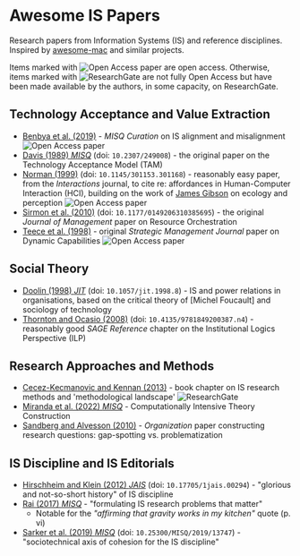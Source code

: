 # Awesome IS Papers

Research papers from Information Systems (IS) and reference disciplines. Inspired by [awesome-mac](https://github.com/jaywcjlove/awesome-mac) and similar projects.

Items marked with ![Open Access paper][Open Access Icon] are open access. Otherwise, items marked with ![ResearchGate][ResearchGate Icon] are not fully Open Access but have been made available by the authors, in some capacity, on ResearchGate.

## Technology Acceptance and Value Extraction

- [Benbya et al. (2019)](https://www.misqresearchcurations.org/blog/2019/3/14/information-systems-alignment) - _MISQ Curation_ on IS alignment and misalignment ![Open Access paper][Open Access Icon]
- [Davis (1989) _MISQ_](https://doi.org/10.2307/249008) (doi: `10.2307/249008`) - the original paper on the Technology Acceptance Model (TAM)
- [Norman (1999)](https://doi.org/10.1145/301153.301168) (doi: `10.1145/301153.301168`) - reasonably easy paper, from the _Interactions_ journal, to cite re: affordances in Human-Computer Interaction (HCI), building on the work of [James Gibson](https://en.wikipedia.org/wiki/James_J._Gibson) on ecology and perception ![Open Access paper][Open Access Icon]
- [Sirmon et al. (2010)](https://doi.org/10.1177/0149206310385695) (doi: `10.1177/0149206310385695`) - the original _Journal of Management_ paper on Resource Orchestration
- [Teece et al. (1998)](https://onlinelibrary.wiley.com/doi/10.1002/(SICI)1097-0266(199708)18:7%3C509::AID-SMJ882%3E3.0.CO;2-Z) - original _Strategic Management Journal_ paper on Dynamic Capabilities ![Open Access paper][Open Access Icon]

## Social Theory

- [Doolin (1998) _JIT_](https://doi.org/10.1057/jit.1998.8) (doi: `10.1057/jit.1998.8`) - IS and power relations in organisations, based on the critical theory of [Michel Foucault] and sociology of technology
- [Thornton and Ocasio (2008)](https://doi.org/10.4135/9781849200387.n4) (doi: `10.4135/9781849200387.n4`) - reasonably good _SAGE Reference_ chapter on the Institutional Logics Perspective (ILP)

## Research Approaches and Methods

- [Cecez-Kecmanovic and Kennan (2013)](https://www.researchgate.net/publication/236004781_1_Cecez-Kecmanovic_D_Kennan_MA_2013_Chapter_5_The_methodological_landscape_Information_systems_and_knowledge_management_in_Research_Methods_Information_Systems_and_Contexts_Williamson_K_Johanson_G_eds) - book chapter on IS research methods and 'methodological landscape' ![ResearchGate][ResearchGate Icon]
- [Miranda et al. (2022) _MISQ_](https://aisel.aisnet.org/misq/vol46/iss2/4/) - Computationally Intensive Theory Construction
- [Sandberg and Alvesson (2010)](https://doi.org/10.1177/1350508410372151) - _Organization_ paper constructing research questions: gap-spotting vs. problematization

## IS Discipline and IS Editorials

- [Hirschheim and Klein (2012) _JAIS_](https://doi.org/10.17705/1jais.00294) (doi: `10.17705/1jais.00294`) - "glorious and not-so-short history" of IS discipline
- [Rai (2017) _MISQ_](https://aisel.aisnet.org/misq/vol41/iss2/2/) - "formulating IS research problems that matter"
  - Notable for the _"affirming that gravity works in my kitchen"_ quote (p. vi)
- [Sarker et al. (2019) _MISQ_](https://doi.org/10.25300/MISQ/2019/13747) (doi: `10.25300/MISQ/2019/13747`) - "sociotechnical axis of cohesion for the IS discipline"


[Open Access Icon]:https://blairw.github.io/awesome-is-papers/icons/Open_Access_logo_PLoS_white_14tall.svg "Open Access"
[ResearchGate Icon]:https://blairw.github.io/awesome-is-papers/icons/ResearchGate_icon_SVG_14tall.svg "ResearchGate"
